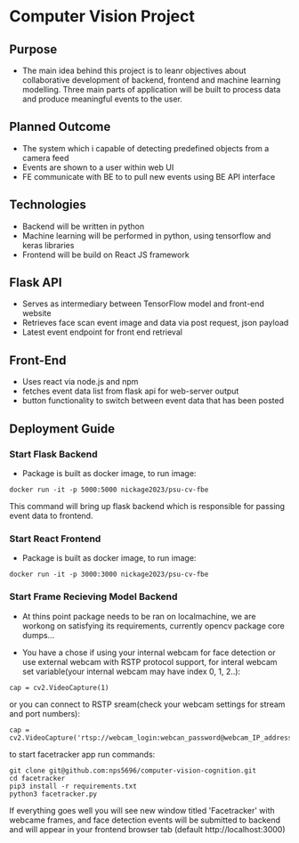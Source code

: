 # Computer Vision Project

## Purpose

- The main idea behind this project is to leanr objectives about collaborative development of backend, frontend and machine learning modelling. Three main parts of application will be built to process data and produce meaningful events to the user.   

## Planned Outcome

- The system which i capable of detecting predefined objects from a camera feed
- Events are shown to a user within web UI
- FE communicate with BE to to pull new events using BE API interface 

## Technologies

- Backend will be written in python
- Machine learning will be performed in python, using tensorflow and keras libraries 
- Frontend will be build on React JS framework


## Flask API
- Serves as intermediary between TensorFlow model and front-end website
- Retrieves face scan event image and data via post request, json payload
- Latest event endpoint for front end retrieval

## Front-End
- Uses react via node.js and npm
- fetches event data list from flask api for web-server output
- button functionality to switch between event data that has been posted

## Deployment Guide


### Start Flask Backend
- Package is built as docker image, to run image:
```
docker run -it -p 5000:5000 nickage2023/psu-cv-fbe 
```
This command will bring up flask backend which is responsible for passing event data to frontend. 

### Start React Frontend
- Package is built as docker image, to run image:
```
docker run -it -p 3000:3000 nickage2023/psu-cv-fbe 
```

### Start Frame Recieving Model Backend
- At thins point package needs to be ran on localmachine, we are workong on satisfying its requirements, currently opencv package core dumps...

- You have a chose if using your internal webcam for face detection or use external webcam with RSTP protocol support, for interal webcam set variable(your internal webcam may have index 0, 1, 2..):
```
cap = cv2.VideoCapture(1)
```

or you can connect to RSTP sream(check your webcam settings for stream and port numbers):
```
cap = cv2.VideoCapture('rtsp://webcam_login:webcan_password@webcam_IP_address:554/stream1')
```

to start facetracker app run commands:
```
git clone git@github.com:nps5696/computer-vision-cognition.git
cd facetracker
pip3 install -r requirements.txt
python3 facetracker.py 
```

If everything goes well you will see new window titled 'Facetracker' with webcame frames, and face detection events will be submitted to backend and will appear in your frontend browser tab (default http://localhost:3000) 
